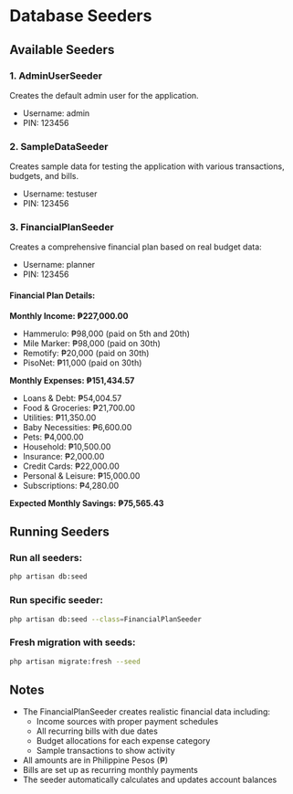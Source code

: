 # Database Seeders

## Available Seeders

### 1. AdminUserSeeder
Creates the default admin user for the application.
- Username: admin
- PIN: 123456

### 2. SampleDataSeeder
Creates sample data for testing the application with various transactions, budgets, and bills.
- Username: testuser
- PIN: 123456

### 3. FinancialPlanSeeder
Creates a comprehensive financial plan based on real budget data:
- Username: planner
- PIN: 123456

#### Financial Plan Details:
**Monthly Income: ₱227,000.00**
- Hammerulo: ₱98,000 (paid on 5th and 20th)
- Mile Marker: ₱98,000 (paid on 30th)
- Remotify: ₱20,000 (paid on 30th)
- PisoNet: ₱11,000 (paid on 30th)

**Monthly Expenses: ₱151,434.57**
- Loans & Debt: ₱54,004.57
- Food & Groceries: ₱21,700.00
- Utilities: ₱11,350.00
- Baby Necessities: ₱6,600.00
- Pets: ₱4,000.00
- Household: ₱10,500.00
- Insurance: ₱2,000.00
- Credit Cards: ₱22,000.00
- Personal & Leisure: ₱15,000.00
- Subscriptions: ₱4,280.00

**Expected Monthly Savings: ₱75,565.43**

## Running Seeders

### Run all seeders:
```bash
php artisan db:seed
```

### Run specific seeder:
```bash
php artisan db:seed --class=FinancialPlanSeeder
```

### Fresh migration with seeds:
```bash
php artisan migrate:fresh --seed
```

## Notes
- The FinancialPlanSeeder creates realistic financial data including:
  - Income sources with proper payment schedules
  - All recurring bills with due dates
  - Budget allocations for each expense category
  - Sample transactions to show activity
- All amounts are in Philippine Pesos (₱)
- Bills are set up as recurring monthly payments
- The seeder automatically calculates and updates account balances
